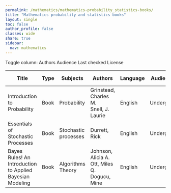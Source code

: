 ```yaml
---
permalink: /mathematics/mathematics-probability_statistics-books/
title: "Mathematics probability and statistics books"
layout: single
toc: false
author_profile: false
classes: wide
share: true
sidebar:
  nav: mathematics
---
```


<div class="table_cols_toggles">
Toggle column: <a class="toggle-vis btn btn--danger" data-column="3">Authors</a> <a class="toggle-vis btn btn--danger" data-column="5">Audience</a> <a class="toggle-vis btn btn--danger" data-column="8">Last checked</a> <a class="toggle-vis btn btn--danger" data-column="9">License</a>
</div>
<table class="display" style="width:100%">
<thead>
<tr>
    <th>Title</th>
    <th>Type</th>
    <th>Subjects</th>
    <th>Authors</th>
    <th>Language</th>
    <th>Audience</th>
    <th>Reviews</th>
    <th>URLs</th>
    <th>Last checked</th>
    <th>License</th>
</tr>
</thead>
<tbody>
<tr>
    <td>Introduction to Probability</td>
    <td>Book</td>
    <td>Probability</td>
    <td>Grinstead, Charles M.<br>Snell, J. Laurie</td>
    <td>English</td>
    <td>Undergrad</td>
    <td></td>
    <td><a href="https://chance.dartmouth.edu/teaching_aids/books_articles/probability_book/amsbook.mac.pdf" target="_blank" class="btn btn--primary">PDF</a><br><a href="https://chance.dartmouth.edu/teaching_aids/books_articles/probability_book/book.html" target="_blank" class="btn btn--info">Site</a></td>
    <td>2023-11-11</td>
    <td>GNU Free Documentation License (FDL)</td>
</tr>
<tr>
    <td>Essentials of Stochastic Processes</td>
    <td>Book</td>
    <td>Stochastic processes</td>
    <td>Durrett, Rick</td>
    <td>English</td>
    <td>Undergrad</td>
    <td></td>
    <td><a href="https://services.math.duke.edu/~rtd/EOSP/EOSP2021.pdf" target="_blank" class="btn btn--primary">PDF</a><br><a href="https://services.math.duke.edu/~rtd/EOSP/eosp.html" target="_blank" class="btn btn--info">Site</a></td>
    <td>2023-11-11</td>
    <td></td>
</tr>
<tr>
    <td>Bayes Rules! An Introduction to Applied Bayesian Modeling</td>
    <td>Book</td>
    <td>Algorithms<br>Theory</td>
    <td>Johnson, Alicia A.<br>Ott, Miles Q.<br>Dogucu, Mine</td>
    <td>English</td>
    <td>Undergrad</td>
    <td></td>
    <td><a href = "https://www.bayesrulesbook.com/" target = "_blank" class="btn btn--primary">Web</a><br><a href = "https://bayes-rules.github.io" target = "_blank" class="btn btn--info">Site</a></td>
    <td>2023-11-25</td>
    <td></td>
</tr>
<tfoot>
<tr>
    <td></td>
    <td></td>
    <td></td>
    <td></td>
    <td></td>
    <td></td>
    <td></td>
    <td></td>
    <td></td>
    <td></td>
</tr>
</tfoot>
